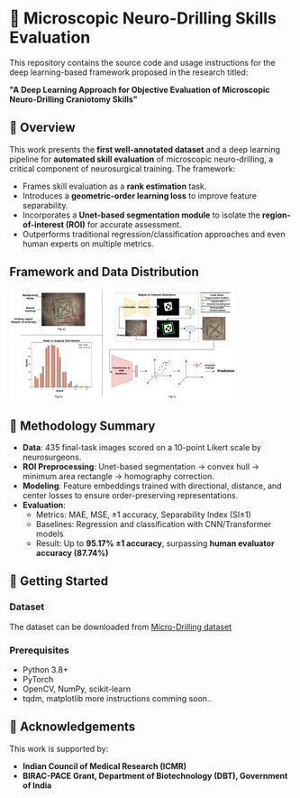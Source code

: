 # 🧠 Microscopic Neuro-Drilling Skills Evaluation

This repository contains the source code and usage instructions for the deep learning-based framework proposed in the research titled:

**"A Deep Learning Approach for Objective Evaluation of Microscopic Neuro-Drilling Craniotomy Skills"**

## 📌 Overview

This work presents the **first well-annotated dataset** and a deep learning pipeline for **automated skill evaluation** of microscopic neuro-drilling, a critical component of neurosurgical training. The framework:
- Frames skill evaluation as a **rank estimation** task.
- Introduces a **geometric-order learning loss** to improve feature separability.
- Incorporates a **Unet-based segmentation module** to isolate the **region-of-interest (ROI)** for accurate assessment.
- Outperforms traditional regression/classification approaches and even human experts on multiple metrics.

## Framework and Data Distribution
<img src="images/fig2_clean.png" alt="Pipeline Diagram" width="400"/>

## 🧪 Methodology Summary

- **Data**: 435 final-task images scored on a 10-point Likert scale by neurosurgeons.
- **ROI Preprocessing**: Unet-based segmentation → convex hull → minimum area rectangle → homography correction.
- **Modeling**: Feature embeddings trained with directional, distance, and center losses to ensure order-preserving representations.
- **Evaluation**:  
  - Metrics: MAE, MSE, ±1 accuracy, Separability Index (SI±1)
  - Baselines: Regression and classification with CNN/Transformer models
  - Result: Up to **95.17% ±1 accuracy**, surpassing **human evaluator accuracy (87.74%)**
 
## 🚀 Getting Started

### Dataset
The dataset can be downloaded from [Micro-Drilling dataset](https://www.aiimsnets.org/research_neurotechnology.asp)


### Prerequisites
- Python 3.8+
- PyTorch
- OpenCV, NumPy, scikit-learn
- tqdm, matplotlib
more instructions comming soon..

## 📌 Acknowledgements

This work is supported by:
- **Indian Council of Medical Research (ICMR)**
- **BIRAC-PACE Grant, Department of Biotechnology (DBT), Government of India**

